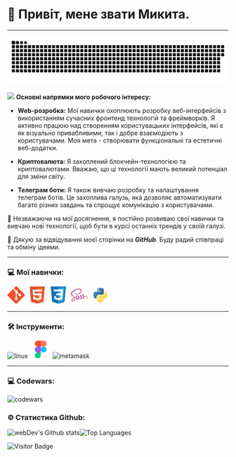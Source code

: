 
# 👋 Привіт, мене звати Микита.

---

<p align="center">
 <img width="600" src="assets/github-snake.svg" alt="snake"/>
</p>

<img src="https://media.giphy.com/media/WUlplcMpOCEmTGBtBW/giphy.gif" width="30px"> **Основні напрямки мого робочого інтересу:**

 - **Web-розробка:** Мої навички охоплюють розробку веб-інтерфейсів з використанням сучасних фронтенд технологій та фреймворків. Я активно працюю над створенням користувацьких інтерфейсів, які є як візуально привабливими, так і добре взаємодіють з користувачами. Моя мета - створювати функціональні та естетичні веб-додатки.

 - **Криптовалюта:** Я захоплений блокчейн-технологією та криптовалютами. Вважаю, що ці технології мають великий потенціал для зміни світу.

 - **Телеграм боти:** Я також вивчаю розробку та налаштування телеграм ботів. Це захоплива галузь, яка дозволяє автоматизувати багато різних завдань та спрощує комунікацію з користувачами.

 🌱 Незважаючи на мої досягнення, я постійно розвиваю свої навички та вивчаю нові технології, щоб бути в курсі останніх трендів у своїй галузі.

 🚀 Дякую за відвідування моєї сторінки на ***GitHub***. Буду радий співпраці та обміну ідеями. 

---

### 💻 Мої навички:

<div>
 <img src="https://github.com/devicons/devicon/blob/master/icons/git/git-original.svg" title="git" alt="git" width="40" height="40"/>&nbsp
 <img src="https://github.com/devicons/devicon/blob/master/icons/html5/html5-original.svg" title="html5" alt="html5" width="40" height="40"/>&nbsp
 <img src="https://github.com/devicons/devicon/blob/master/icons/css3/css3-original.svg" title="css" alt="css" width="40" height="40"/>&nbsp
 <img src="https://github.com/devicons/devicon/blob/master/icons/sass/sass-original.svg" title="sass/scss" alt="sass/scss" width="40" height="40"/>&nbsp
 <img src="https://github.com/devicons/devicon/blob/master/icons/python/python-original.svg" title="python" alt="python" width="40" height="40"/>&nbsp
</div>

---

### 🛠 Інструменти:

<div>
 <img src="https://raw.githubusercontent.com/danielcranney/readme-generator/main/public/icons/skills/linux-colored.svg" title="linux" alt="linux" width="40" height="40"/>&nbsp;
 <img src="https://github.com/devicons/devicon/blob/master/icons/figma/figma-original.svg" title="figma" alt="figma" width="40" height="40"/>&nbsp;
 <img src="https://raw.githubusercontent.com/danielcranney/readme-generator/main/public/icons/skills/metamask-colored.svg" title="metamask" alt="metamask" width="40" height="40"/>&nbsp;
</div>

---

### 💻 Codewars:

![codewars](https://www.codewars.com/users/CyberPsychoPlus/badges/large)

### ⚙️ Статистика Github:

<img align="left" src="http://github-readme-streak-stats.herokuapp.com?user=CyberPsychoPlus&theme=dark&background=000000" alt="webDev's Github stats" />
<img height="195px" alt="Top Languages" src="https://github-readme-stats-sigma-five.vercel.app/api/top-langs/?username=CyberPsychoPlus&layout=compact&theme=vision-friendly-dark" />

![Visitor Badge](https://visitor-badge.laobi.icu/badge?page_id=CyberPsychoPlus)
